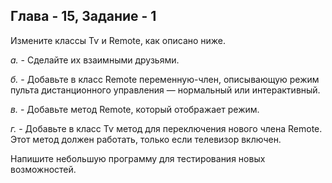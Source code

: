 ## Глава - 15, Задание - 1 

Измените классы Тѵ и Remote, как описано ниже.

*а.* - Сделайте их взаимными друзьями.

*б.* - Добавьте в класс Remote переменную-член, описывающую режим пульта
дистанционного управления — нормальный или интерактивный.

*в.* - Добавьте метод Remote, который отображает режим.

*г.* - Добавьте в класс Тѵ метод для переключения нового члена Remote. Этот метод
должен работать, только если телевизор включен.

Напишите небольшую программу для тестирования новых возможностей.
